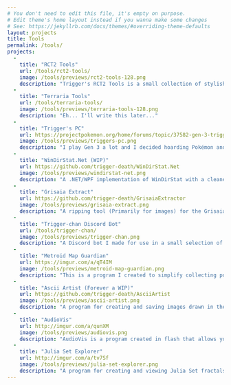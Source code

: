 ```yaml
---
# You don't need to edit this file, it's empty on purpose.
# Edit theme's home layout instead if you wanna make some changes
# See: https://jekyllrb.com/docs/themes/#overriding-theme-defaults
layout: projects
title: Tools
permalink: /tools/
projects:
  -
    title: "RCT2 Tools"
    url: /tools/rct2-tools/
    image: /tools/previews/rct2-tools-128.png
    description: "Trigger's RCT2 Tools is a small collection of stylish and functional tools for use with Rollercoaster Tycoon 2. Each tool is designed to be easy to use and requires little to no low level knowledge about the game. Many of the older tools for the game are much lower level, and thus harder to use."
  -
    title: "Terraria Tools"
    url: /tools/terraria-tools/
    image: /tools/previews/terraria-tools-128.png
    description: "Eh... I'll write this later..."
  -
    title: "Trigger's PC"
    url: https://projectpokemon.org/home/forums/topic/37582-gen-3-triggers-pc-legit-use-everything-bank-and-save-manager-tool/
    image: /tools/previews/triggers-pc.png
    description: "I play Gen 3 a lot and I decided hoarding Pokémon and items was a pain when storage space was so limited, that and trading takes forever. So I created a PokéBank-like program for hoarding, trading, and managing Pokémon, Items, Pokéblocks, Mail, and Decorations. Trigger's PC is a tool designed for legit purposes. There really aren't enough tools for legit-play out there sadly. However, note it does extend some of the boundaries of the game to increase replayability and customization."
  -
    title: "WinDirStat.Net (WIP)"
    url: https://github.com/trigger-death/WinDirStat.Net
    image: /tools/previews/windirstat-net.png
    description: "A .NET/WPF implementation of WinDirStat with a cleaner UI that does less freezing up. Also faster than the original but there are other implementations that do the same."
  -
    title: "Grisaia Extract"
    url: https://github.com/trigger-death/GrisaiaExtractor
    image: /tools/previews/grisaia-extract.png
    description: "A ripping tool (Primarily for images) for the Grisaia games. (Phantom Trigger not supported) This is basically a polished, easy-to-use wrapper for existing programs that extract Grisaia files. (Although much of the original code has been ported to C#)"
  -
    title: "Trigger-chan Discord Bot"
    url: /tools/trigger-chan/
    image: /tools/previews/trigger-chan.png
    description: "A Discord bot I made for use in a small selection of Discord servers. Her selling features are spoilers, inserting claps between words, drawing Divergence Meters, and other fun or helpful commands."
  -
    title: "Metroid Map Guardian"
    url: https://imgur.com/a/qT4IM
    image: /tools/previews/metroid-map-guardian.png
    description: "This is a program I created to simplify collecting power-ups in the Metroid Prime series. Each power-up is displayed on its map with instructions on how to acquire it. Many thanks to Falcon Zero for letting me use his maps and guides he created for the 3 games."
  -
    title: "Ascii Artist (Forever a WIP)"
    url: https://github.com/trigger-death/AsciiArtist
    image: /tools/previews/ascii-artist.png
    description: "A program for creating and saving images drawn in the console using ASCII characters and colors. This program has gone through numerous versions. I often use it as a grid-based level editor."
  -
    title: "AudioVis"
    url: http://imgur.com/a/qunXM
    image: /tools/previews/audiovis.png
    description: "AudioVis is a program created in flash that allows you to enjoy your music through customizable visualizations."
  -
    title: "Julia Set Explorer"
    url: http://imgur.com/a/tv7Sf
    image: /tools/previews/julia-set-explorer.png
    description: "A program for creating and viewing Julia Set fractals. You can choose different functions and customize the colors."
---
```

